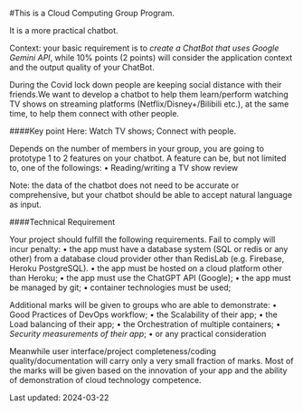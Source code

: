 #This is a Cloud Computing Group Program.

It is a more practical chatbot.

Context:
your basic requirement is to *create a ChatBot that uses Google Gemini API*, while 10% points (2 points) will consider the application context and the output quality of your ChatBot.

During the Covid lock down people are keeping social distance with their friends.We want to develop a chatbot to help them learn/perform watching TV shows on streaming platforms (Netflix/Disney+/Bilibili etc.), at the same time, to help them connect with other people.

####Key point Here: Watch TV shows; Connect with people.

Depends on the number of members in your group, you are going to prototype 1 to 2 features on your chatbot. 
A feature can be, but not limited to, one of the followings:
 • Reading/writing a TV show review

Note: the data of the chatbot does not need to be accurate or comprehensive, but your chatbot should be able to accept natural language as input.

####Technical Requirement

Your project should fulfill the following requirements. Fail to comply will incur penalty:
 • the app must have a database system (SQL or redis or any other) from a database cloud provider other than RedisLab (e.g. Firebase, Heroku PostgreSQL).
 • the app must be hosted on a cloud platform other than Heroku;
 • the app must use the ChatGPT API (Google);
 • the app must be managed by git;
 • container technologies must be used;
 
Additional marks will be given to groups who are able to demonstrate:
 • Good Practices of DevOps workflow;
 • the Scalability of their app;
 • the Load balancing of their app;
 • the Orchestration of multiple containers;
 • *Security measurements of their app*;
 • or any practical consideration

Meanwhile user interface/project completeness/coding quality/documentation will carry only a very small fraction of marks. Most of the marks will be given based on the innovation of your app and the ability of demonstration of cloud technology competence.

Last updated: 2024-03-22